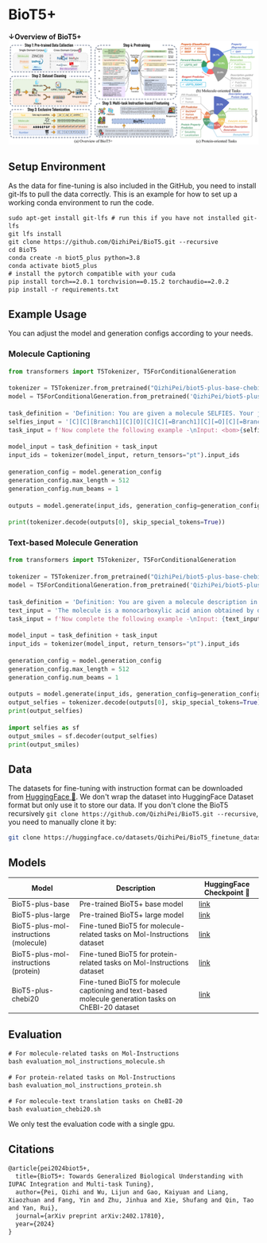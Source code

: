 # BioT5+
**↓Overview of BioT5+**
![](../imgs/overview_biot5+.png)


## Setup Environment
As the data for fine-tuning is also included in the GitHub, you need to install git-lfs to pull the data correctly.
This is an example for how to set up a working conda environment to run the code.
```shell
sudo apt-get install git-lfs # run this if you have not installed git-lfs
git lfs install
git clone https://github.com/QizhiPei/BioT5.git --recursive
cd BioT5
conda create -n biot5_plus python=3.8
conda activate biot5_plus
# install the pytorch compatible with your cuda
pip install torch==2.0.1 torchvision==0.15.2 torchaudio==2.0.2
pip install -r requirements.txt
```

## Example Usage
You can adjust the model and generation configs according to your needs.
### Molecule Captioning
```python
from transformers import T5Tokenizer, T5ForConditionalGeneration

tokenizer = T5Tokenizer.from_pretrained("QizhiPei/biot5-plus-base-chebi20", model_max_length=512)
model = T5ForConditionalGeneration.from_pretrained('QizhiPei/biot5-plus-base-chebi20')

task_definition = 'Definition: You are given a molecule SELFIES. Your job is to generate the molecule description in English that fits the molecule SELFIES.\n\n'
selfies_input = '[C][C][Branch1][C][O][C][C][=Branch1][C][=O][C][=Branch1][C][=O][O-1]'
task_input = f'Now complete the following example -\nInput: <bom>{selfies_input}<eom>\nOutput: '

model_input = task_definition + task_input
input_ids = tokenizer(model_input, return_tensors="pt").input_ids

generation_config = model.generation_config
generation_config.max_length = 512
generation_config.num_beams = 1

outputs = model.generate(input_ids, generation_config=generation_config)

print(tokenizer.decode(outputs[0], skip_special_tokens=True))
```

### Text-based Molecule Generation
```python
from transformers import T5Tokenizer, T5ForConditionalGeneration

tokenizer = T5Tokenizer.from_pretrained("QizhiPei/biot5-plus-base-chebi20", model_max_length=512)
model = T5ForConditionalGeneration.from_pretrained('QizhiPei/biot5-plus-base-chebi20')

task_definition = 'Definition: You are given a molecule description in English. Your job is to generate the molecule SELFIES that fits the description.\n\n'
text_input = 'The molecule is a monocarboxylic acid anion obtained by deprotonation of the carboxy and sulfino groups of 3-sulfinopropionic acid. Major microspecies at pH 7.3 It is an organosulfinate oxoanion and a monocarboxylic acid anion. It is a conjugate base of a 3-sulfinopropionic acid.'
task_input = f'Now complete the following example -\nInput: {text_input}\nOutput: '

model_input = task_definition + task_input
input_ids = tokenizer(model_input, return_tensors="pt").input_ids

generation_config = model.generation_config
generation_config.max_length = 512
generation_config.num_beams = 1

outputs = model.generate(input_ids, generation_config=generation_config)
output_selfies = tokenizer.decode(outputs[0], skip_special_tokens=True).replace(' ', '')
print(output_selfies)

import selfies as sf
output_smiles = sf.decoder(output_selfies)
print(output_smiles)
```


## Data
The datasets for fine-tuning with instruction format can be downloaded from [HuggingFace 🤗](https://huggingface.co/datasets/QizhiPei/BioT5_finetune_dataset).
We don't wrap the dataset into HuggingFace Dataset format but only use it to store our data.
If you don't clone the BioT5 recursively `git clone https://github.com/QizhiPei/BioT5.git --recursive`, you need to manually clone it by:
```bash
git clone https://huggingface.co/datasets/QizhiPei/BioT5_finetune_dataset data
```

## Models

|Model|Description|HuggingFace Checkpoint 🤗|
|----|----|---|
|BioT5-plus-base|Pre-trained BioT5+ base model|[link](https://huggingface.co/QizhiPei/biot5-plus-base)|
|BioT5-plus-large|Pre-trained BioT5+ large model|[link](https://huggingface.co/QizhiPei/biot5-plus-large)|
|BioT5-plus-mol-instructions (molecule)|Fine-tuned BioT5 for molecule-related tasks on Mol-Instructions dataset|[link](https://huggingface.co/QizhiPei/biot5-plus-base-mol-instructions-molecule)|
|BioT5-plus-mol-instructions (protein)|Fine-tuned BioT5 for protein-related tasks on Mol-Instructions dataset|[link](https://huggingface.co/QizhiPei/biot5-plus-base-mol-instructions-protein)|
|BioT5-plus-chebi20|Fine-tuned BioT5 for molecule captioning and text-based molecule generation tasks on ChEBI-20 dataset|[link](https://huggingface.co/QizhiPei/biot5-plus-base-chebi20)|


## Evaluation
```
# For molecule-related tasks on Mol-Instructions
bash evaluation_mol_instructions_molecule.sh

# For protein-related tasks on Mol-Instructions
bash evaluation_mol_instructions_protein.sh

# For molecule-text translation tasks on CheBI-20
bash evaluation_chebi20.sh
```
We only test the evaluation code with a single gpu.

## Citations
```
@article{pei2024biot5+,
  title={BioT5+: Towards Generalized Biological Understanding with IUPAC Integration and Multi-task Tuning},
  author={Pei, Qizhi and Wu, Lijun and Gao, Kaiyuan and Liang, Xiaozhuan and Fang, Yin and Zhu, Jinhua and Xie, Shufang and Qin, Tao and Yan, Rui},
  journal={arXiv preprint arXiv:2402.17810},
  year={2024}
}
```
